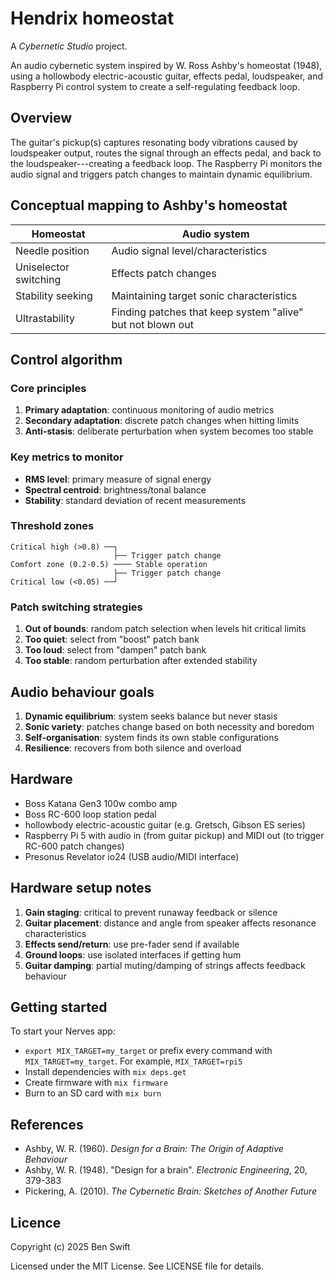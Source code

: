 # Hendrix homeostat

A _Cybernetic Studio_ project.

An audio cybernetic system inspired by W. Ross Ashby's homeostat (1948), using a
hollowbody electric-acoustic guitar, effects pedal, loudspeaker, and Raspberry
Pi control system to create a self-regulating feedback loop.

## Overview

The guitar's pickup(s) captures resonating body vibrations caused by loudspeaker
output, routes the signal through an effects pedal, and back to the
loudspeaker---creating a feedback loop. The Raspberry Pi monitors the audio
signal and triggers patch changes to maintain dynamic equilibrium.

## Conceptual mapping to Ashby's homeostat

| Homeostat             | Audio system                                               |
| --------------------- | ---------------------------------------------------------- |
| Needle position       | Audio signal level/characteristics                         |
| Uniselector switching | Effects patch changes                                      |
| Stability seeking     | Maintaining target sonic characteristics                   |
| Ultrastability        | Finding patches that keep system "alive" but not blown out |

## Control algorithm

### Core principles

1. **Primary adaptation**: continuous monitoring of audio metrics
2. **Secondary adaptation**: discrete patch changes when hitting limits
3. **Anti-stasis**: deliberate perturbation when system becomes too stable

### Key metrics to monitor

- **RMS level**: primary measure of signal energy
- **Spectral centroid**: brightness/tonal balance
- **Stability**: standard deviation of recent measurements

### Threshold zones

```
Critical high (>0.8) ──┐
                       ├── Trigger patch change
Comfort zone (0.2-0.5) ──── Stable operation
                       ├── Trigger patch change
Critical low (<0.05) ──┘
```

### Patch switching strategies

1. **Out of bounds**: random patch selection when levels hit critical limits
2. **Too quiet**: select from "boost" patch bank
3. **Too loud**: select from "dampen" patch bank
4. **Too stable**: random perturbation after extended stability

## Audio behaviour goals

1. **Dynamic equilibrium**: system seeks balance but never stasis
2. **Sonic variety**: patches change based on both necessity and boredom
3. **Self-organisation**: system finds its own stable configurations
4. **Resilience**: recovers from both silence and overload

## Hardware

- Boss Katana Gen3 100w combo amp
- Boss RC-600 loop station pedal
- hollowbody electric-acoustic guitar (e.g. Gretsch, Gibson ES series)
- Raspberry Pi 5 with audio in (from guitar pickup) and MIDI out (to trigger
  RC-600 patch changes)
- Presonus Revelator io24 (USB audio/MIDI interface)

## Hardware setup notes

1. **Gain staging**: critical to prevent runaway feedback or silence
2. **Guitar placement**: distance and angle from speaker affects resonance
   characteristics
3. **Effects send/return**: use pre-fader send if available
4. **Ground loops**: use isolated interfaces if getting hum
5. **Guitar damping**: partial muting/damping of strings affects feedback
   behaviour

## Getting started

To start your Nerves app:

- `export MIX_TARGET=my_target` or prefix every command with
  `MIX_TARGET=my_target`. For example, `MIX_TARGET=rpi5`
- Install dependencies with `mix deps.get`
- Create firmware with `mix firmware`
- Burn to an SD card with `mix burn`

## References

- Ashby, W. R. (1960). _Design for a Brain: The Origin of Adaptive Behaviour_
- Ashby, W. R. (1948). "Design for a brain". _Electronic Engineering_, 20,
  379-383
- Pickering, A. (2010). _The Cybernetic Brain: Sketches of Another Future_

## Licence

Copyright (c) 2025 Ben Swift

Licensed under the MIT License. See LICENSE file for details.
